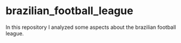 # brazilian_football_league
In this repository I analyzed some aspects about the brazilian football league. 
